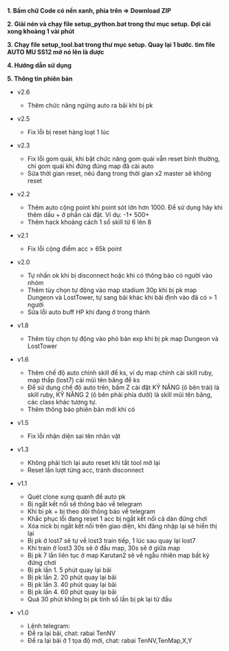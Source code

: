 <b>1. Bấm chữ Code có nền xanh, phía trên => Download ZIP</b>

<b>2. Giải nén và chạy file setup_python.bat trong thư mục setup. Đợi cài xong khoảng 1 vài phút</b>

<b>3. Chạy file setup_tool.bat trong thư mục setup. Quay lại 1 bước. tìm file AUTO MU SS12 mở nó lên là được</b>

<b>4. Hướng dẫn sử dụng</b>

<b>5. Thông tin phiên bản</b>

- v2.6

  - Thêm chức năng ngừng auto ra bãi khi bị pk

- v2.5

  - Fix lỗi bị reset hàng loạt 1 lúc

- v2.3

  - Fix lỗi gom quái, khi bật chức năng gom quái vẫn reset bình thường, chỉ gom quái khi đứng đúng map đã cài auto
  - Sửa thời gian reset, nêú đang trong thời gian x2 master sẽ không reset

- v2.2

  - Thêm auto cộng point khi point sót lớn hơn 1000. Để sử dụng hãy khi thêm dấu + ở phần cài đặt. Ví dụ: -1+ 500+
  - Thêm hack khoảng cách 1 số skill từ 6 lên 8

- v2.1

  - Fix lỗi cộng điểm acc > 65k point

- v2.0

  - Tự nhấn ok khi bị disconnect hoặc khi có thông báo có người vào nhóm
  - Thêm tùy chọn tự động vào map stadium 30p khi bị pk map Dungeon và LostTower, tự sang bãi khác khi bãi định vào đã có > 1 người
  - Sửa lỗi auto buff HP khi đang ở trong thành

- v1.8

  - Thêm tùy chọn tự động vào phó bản exp khi bị pk map Dungeon và LostTower

- v1.6

  - Thêm chế độ auto chỉnh skill để ks, ví dụ map chính cài skill ruby, map thấp (lost7) cài mũi tên băng để ks

  * Để sử dụng chế độ auto trên, bấm Z cài đặt KỸ NĂNG (ô bên trái) là skill ruby, KỸ NĂNG 2 (ô bên phải phía dưới) là skill mũi tên băng, các class khác tương tự.

  - Thêm thông báo phiên bản mới khi có

- v1.5

  - Fix lỗi nhận diện sai tên nhân vật

- v1.3

  - Không phải tích lại auto reset khi tắt tool mở lại
  - Reset lần lượt từng acc, tránh disconnect

- v1.1

  - Quét clone xung quanh để auto pk
  - Bị ngắt kết nối sẽ thông báo về telegram
  - Khi bị pk + bị theo dõi thông báo về telegram
  - Khắc phục lỗi đang reset 1 acc bị ngắt kết nối cả dàn đứng chơi
  - Xóa nick bị ngắt kết nối trên giao diện, khi đăng nhập lại sẽ hiển thị lại
  - Bị pk ở lost7 sẽ tự về lost3 train tiếp, 1 lúc sau quay lại lost7
  - Khi train ở lost3 30s sẽ ở đầu map, 30s sẽ ở giữa map
  - Bị pk 7 lần liên tục ở map Karutan2 sẽ về ngẫu nhiên map bất kỳ đứng chơi
  - Bị pk lần 1. 5 phút quay lại bãi
  - Bị pk lần 2. 20 phút quay lại bãi
  - Bị pk lần 3. 40 phút quay lại bãi
  - Bị pk lần 4. 60 phút quay lại bãi
  - Quá 30 phút không bị pk tính số lần bị pk lại từ đầu

- v1.0

  - Lệnh telegram:
  - Để ra lại bãi, chat: rabai TenNV
  - Để ra lại bãi ở 1 tọa độ mới, chat: rabai TenNV,TenMap,X,Y
